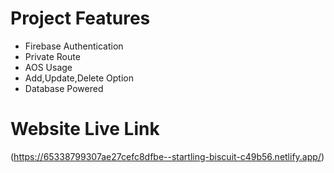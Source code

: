 # Project Features

- Firebase Authentication
- Private Route
- AOS Usage
- Add,Update,Delete Option
- Database Powered

# Website Live Link

(https://65338799307ae27cefc8dfbe--startling-biscuit-c49b56.netlify.app/)
